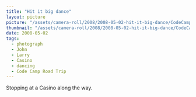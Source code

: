 ```yaml
---
title: "Hit it big dance"
layout: picture
picture: "/assets/camera-roll/2008/2008-05-02-hit-it-big-dance/CodeCamp35_Dance.jpg"
thumbnail: "/assets/camera-roll/2008/2008-05-02-hit-it-big-dance/CodeCamp35_Dance-thumbnail.jpg"
date: 2008-05-02
tags:
  - photograph
  - John
  - Larry
  - Casino
  - dancing
  - Code Camp Road Trip
---
```

Stopping at a Casino along the way.

